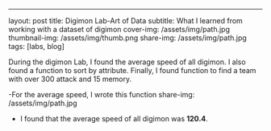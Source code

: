 ---
layout: post
title: Digimon Lab-Art of Data
subtitle: What I learned from working with a dataset of digimon
cover-img: /assets/img/path.jpg
thumbnail-img: /assets/img/thumb.png
share-img: /assets/img/path.jpg
tags: [labs, blog]

During the digimon Lab, I found the average speed of all digimon. I also found a function to sort by attribute.
Finally, I found function to find a team with over 300 attack and 15 memory.

-For the average speed, I wrote this function
share-img: /assets/img/path.jpg
- I found that the average speed of all digimon was **120.4**.
